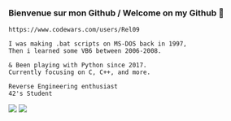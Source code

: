 ### Bienvenue sur mon Github / Welcome on my Github :fox_face:

```https://www.codewars.com/users/Rel09```
```
I was making .bat scripts on MS-DOS back in 1997,
Then i learned some VB6 between 2006-2008.

& Been playing with Python since 2017.
Currently focusing on C, C++, and more.

Reverse Engineering enthusiast
42's Student
```
 <img class="img" src="https://github-readme-stats.vercel.app/api/top-langs/?username=Rel09&text_color=000000&layout=default&hide=Python&bg_color=DEG,030bfc,2d03fc,5603fc,8c03fc,ce03fc,fc03ce,fc038c,fc034e,fc0303,730000,000000"/>
<img class="img" src="https://www.codewars.com/users/Rel09/badges/large" />


